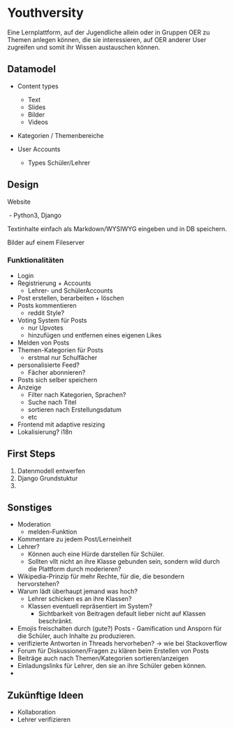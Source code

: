 # Youthversity



Eine Lernplattform, auf der Jugendliche allein oder in Gruppen OER zu Themen anlegen können, die sie interessieren, auf OER anderer User zugreifen und somit ihr Wissen austauschen können.







## Datamodel



- Content types

  - Text
  - Slides
  - Bilder
  - Videos

- Kategorien / Themenbereiche

- User Accounts

  - Types Schüler/Lehrer

    



## Design

Website

​	- Python3, Django



Textinhalte einfach als Markdown/WYSIWYG eingeben und in DB speichern.

Bilder auf einem Fileserver



### Funktionalitäten

- Login
- Registrierung  + Accounts
  - Lehrer- und SchülerAccounts
- Post erstellen, berarbeiten + löschen
- Posts kommentieren
  - reddit Style?
- Voting System für Posts
  - nur Upvotes 
  - hinzufügen und entfernen eines eigenen Likes
- Melden von Posts
- Themen-Kategorien für Posts
  - erstmal nur Schulfächer
- personalisierte Feed?
  - Fächer abonnieren?
- Posts sich selber speichern
- Anzeige
  - Filter nach Kategorien, Sprachen?
  - Suche nach Titel
  - sortieren nach Erstellungsdatum
  - etc
- Frontend mit adaptive resizing
- Lokalisierung? i18n

## First Steps

1. Datenmodell entwerfen
2. Django Grundstuktur
3. 



## Sonstiges

- Moderation
  - melden-Funktion
- Kommentare zu jedem Post/Lerneinheit
- Lehrer?
  - Können auch eine Hürde darstellen für Schüler.
  - Sollten vllt nicht an ihre Klasse gebunden sein, sondern wild durch die Plattform durch moderieren?
- Wikipedia-Prinzip für mehr Rechte, für die, die besondern hervorstehen?
- Warum lädt überhaupt jemand was hoch?
  - Lehrer schicken es an ihre Klassen?
  - Klassen eventuell repräsentiert im System?
    - Sichtbarkeit von Beitragen default lieber nicht auf Klassen beschränkt.
- Emojis freischalten durch (gute?) Posts - Gamification und Ansporn für die Schüler, auch Inhalte zu produzieren.
- verifizierte Antworten in Threads hervorheben? -> wie bei Stackoverflow
- Forum für Diskussionen/Fragen zu klären beim Erstellen von Posts
- Beiträge auch nach Themen/Kategorien sortieren/anzeigen
- Einladungslinks für Lehrer, den sie an ihre Schüler geben können.
- 





## Zukünftige Ideen

- Kollaboration
- Lehrer verifizieren